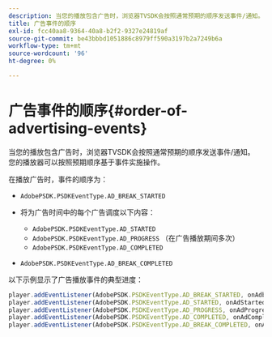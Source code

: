 ```yaml
---
description: 当您的播放包含广告时，浏览器TVSDK会按照通常预期的顺序发送事件/通知。 您的播放器可以按照预期顺序基于事件实施操作。
title: 广告事件的顺序
exl-id: fcc40aa8-9364-40a8-b2f2-9327e24819af
source-git-commit: be43bbbd1051886c8979ff590a3197b2a7249b6a
workflow-type: tm+mt
source-wordcount: '96'
ht-degree: 0%

---
```


# 广告事件的顺序{#order-of-advertising-events}

当您的播放包含广告时，浏览器TVSDK会按照通常预期的顺序发送事件/通知。 您的播放器可以按照预期顺序基于事件实施操作。

<!--<a id="section_69E3CCBC57BB48399799876E83908348"></a>-->

在播放广告时，事件的顺序为：

* `AdobePSDK.PSDKEventType.AD_BREAK_STARTED`
* 将为广告时间中的每个广告调度以下内容：

   * `AdobePSDK.PSDKEventType.AD_STARTED`
   * `AdobePSDK.PSDKEventType.AD_PROGRESS` （在广告播放期间多次）
   * `AdobePSDK.PSDKEventType.AD_COMPLETED`

* `AdobePSDK.PSDKEventType.AD_BREAK_COMPLETED`

以下示例显示了广告播放事件的典型进度：

```js
player.addEventListener(AdobePSDK.PSDKEventType.AD_BREAK_STARTED, onAdbreakStarted); 
player.addEventListener(AdobePSDK.PSDKEventType.AD_STARTED, onAdStarted); 
player.addEventListener(AdobePSDK.PSDKEventType.AD_PROGRESS, onAdProgress); 
player.addEventListener(AdobePSDK.PSDKEventType.AD_COMPLETED, onAdCompleted); 
player.addEventListener(AdobePSDK.PSDKEventType.AD_BREAK_COMPLETED, onAdbreakCompleted);
```
